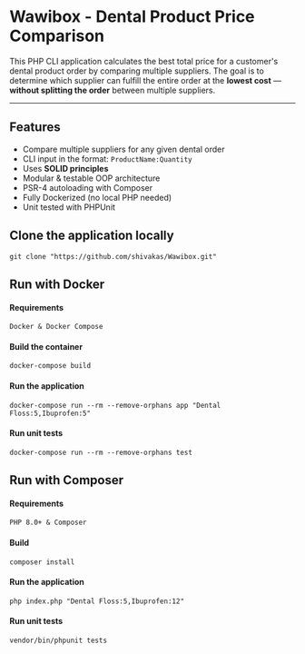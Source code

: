 # Wawibox - Dental Product Price Comparison 

This PHP CLI application calculates the best total price for a customer's dental product order by comparing multiple suppliers. The goal is to determine which supplier can fulfill the entire order at the **lowest cost** — **without splitting the order** between multiple suppliers.

---

## Features

- Compare multiple suppliers for any given dental order
- CLI input in the format: `ProductName:Quantity`
- Uses **SOLID principles**
- Modular & testable OOP architecture
- PSR-4 autoloading with Composer
- Fully Dockerized (no local PHP needed)
- Unit tested with PHPUnit

## Clone the application locally
    git clone "https://github.com/shivakas/Wawibox.git"

## Run with Docker
#### Requirements
    Docker & Docker Compose

#### Build the container
    docker-compose build

#### Run the application
    docker-compose run --rm --remove-orphans app "Dental Floss:5,Ibuprofen:5"

#### Run unit tests
    docker-compose run --rm --remove-orphans test

## Run with Composer
#### Requirements
    PHP 8.0+ & Composer

#### Build
    composer install

#### Run the application
    php index.php "Dental Floss:5,Ibuprofen:12"

#### Run unit tests
    vendor/bin/phpunit tests


